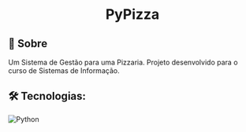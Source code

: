 <h1 align='center'>PyPizza</h1>
<h2>👾 Sobre</h2>
<p>Um Sistema de Gestão para uma Pizzaria. Projeto desenvolvido para o curso de Sistemas de Informação.</p>

## 🛠 **Tecnologias:**


![Python](https://img.shields.io/badge/Python-000?style=for-the-badge&logo=python)
